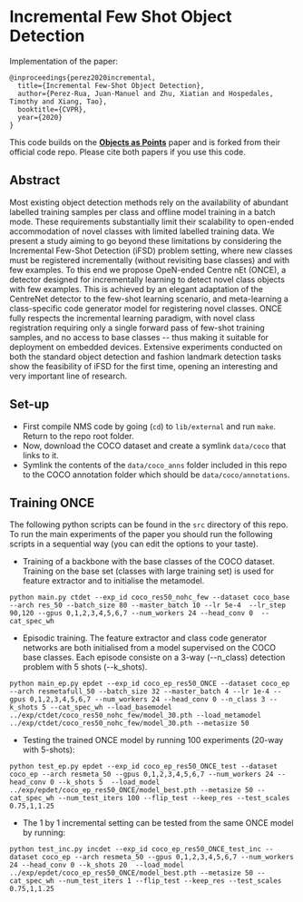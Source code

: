 # Incremental Few Shot Object Detection
Implementation of the paper:

```
@inproceedings{perez2020incremental,
  title={Incremental Few-Shot Object Detection},
  author={Perez-Rua, Juan-Manuel and Zhu, Xiatian and Hospedales, Timothy and Xiang, Tao},
  booktitle={CVPR},
  year={2020}
}
```

This code builds on the [**Objects as Points**](http://arxiv.org/abs/1904.07850) paper and is forked from their official code repo.
Please cite both papers if you use this code.


## Abstract 

Most existing object detection methods rely on the availability of abundant labelled training samples per class and offline model training in a batch mode. These requirements substantially limit their scalability to open-ended accommodation of novel classes with limited labelled training data. We present a study aiming to go beyond these limitations by considering the Incremental Few-Shot Detection (iFSD) problem setting, where new classes must be registered incrementally (without revisiting base classes) and with few examples. To this end we propose OpeN-ended Centre nEt (ONCE), a detector designed for incrementally learning to detect novel class objects with few examples. This is achieved by an elegant adaptation of the CentreNet detector to the few-shot learning scenario, and meta-learning a class-specific code generator model for registering novel classes. ONCE fully respects the incremental learning paradigm, with novel class registration requiring only a single forward pass of few-shot training samples, and no access to base classes -- thus making it suitable for deployment on embedded devices. Extensive experiments conducted on both the standard object detection and fashion landmark detection tasks show the feasibility of iFSD for the first time, opening an interesting and very important line of research.

## Set-up

- First compile NMS code by going (`cd`) to `lib/external` and run `make`. Return to the repo root folder.
- Now, download the COCO dataset and create a symlink `data/coco` that links to it.
- Symlink the contents of the `data/coco_anns` folder included in this repo to the COCO annotation folder which should be `data/coco/annotations`.

## Training ONCE

The following python scripts can be found in the `src` directory of this repo. To run the main experiments of the paper
you should run the following scripts in a sequential way (you can edit the options to your taste).

- Training of a backbone with the base classes of the COCO dataset. 
  Training on the base set (classes with large training set) is used for feature extractor and to initialise the metamodel.
  
~~~
python main.py ctdet --exp_id coco_res50_nohc_few --dataset coco_base --arch res_50 --batch_size 80 --master_batch 10 --lr 5e-4  --lr_step 90,120 --gpus 0,1,2,3,4,5,6,7 --num_workers 24 --head_conv 0  --cat_spec_wh
~~~

- Episodic training. The feature extractor and class code generator networks are both initialised from a 
model supervised on the COCO base classes. Each episode consiste on a 3-way (--n_class) detection problem with 5 shots (--k_shots).

~~~
python main_ep.py epdet --exp_id coco_ep_res50_ONCE --dataset coco_ep --arch resmetafull_50 --batch_size 32 --master_batch 4 --lr 1e-4 --gpus 0,1,2,3,4,5,6,7 --num_workers 24 --head_conv 0 --n_class 3 --k_shots 5 --cat_spec_wh --load_basemodel ../exp/ctdet/coco_res50_nohc_few/model_30.pth --load_metamodel ../exp/ctdet/coco_res50_nohc_few/model_30.pth --metasize 50
~~~

- Testing the trained ONCE model by running 100 experiments (20-way with 5-shots):

~~~
python test_ep.py epdet --exp_id coco_ep_res50_ONCE_test --dataset coco_ep --arch resmeta_50 --gpus 0,1,2,3,4,5,6,7 --num_workers 24 --head_conv 0 --k_shots 5  --load_model ../exp/epdet/coco_ep_res50_ONCE/model_best.pth --metasize 50 --cat_spec_wh --num_test_iters 100 --flip_test --keep_res --test_scales 0.75,1,1.25
~~~

- The 1 by 1 incremental setting can be tested from the same ONCE model by running:

~~~
python test_inc.py incdet --exp_id coco_ep_res50_ONCE_test_inc --dataset coco_ep --arch resmeta_50 --gpus 0,1,2,3,4,5,6,7 --num_workers 24 --head_conv 0 --k_shots 20  --load_model ../exp/epdet/coco_ep_res50_ONCE/model_best.pth --metasize 50 --cat_spec_wh --num_test_iters 1 --flip_test --keep_res --test_scales 0.75,1,1.25
~~~


